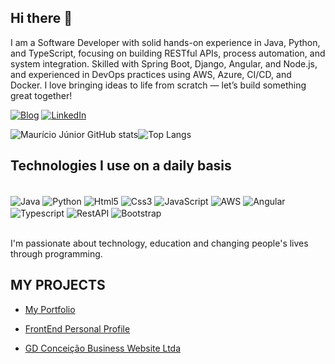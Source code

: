 ## Hi there 👋

I am a Software Developer with solid hands-on experience in Java, Python, and TypeScript, focusing on building RESTful APIs, process automation, and system integration. Skilled with Spring Boot, Django, Angular, and Node.js, and experienced in DevOps practices using AWS, Azure, CI/CD, and Docker. I love bringing ideas to life from scratch — let’s build something great together!


[![Blog](https://img.shields.io/website?label=SujeitoProgramador.com&style=for-the-badge&url=https://sujeitoprogramador.com/)](https://sujeitoprogramador.com)
[![LinkedIn](https://img.shields.io/badge/LinkedIn-0077B5?style=for-the-badge&logo=linkedin&logoColor=white)](https://www.linkedin.com/in/maur%C3%ADcio-j%C3%BAnior-a17542218/)

![Maurício Júnior GitHub stats](https://github-readme-stats.vercel.app/api?username=mauriciojr88&show_icons=true&theme=radical)![Top Langs](https://github-readme-stats.vercel.app/api/top-langs/?username=mauriciojr88&hide_progress=true)

## Technologies I use on a daily basis
<div style="display: inline_block"><br/>
  <img align="center" alt="Java" src="https://img.shields.io/badge/Java-03ZYC?style=for-the-badge&logo=Java&logoColor=white">
<img align="center" alt="Python" src="https://img.shields.io/badge/Python-007ACC?style=for-the-badge&logo=Python&logoColor=white">
<img align="center" alt="Html5" src="https://img.shields.io/badge/HTML5-E34F26?style=for-the-badge&logo=html5&logoColor=white">
<img align="center" alt="Css3" src="https://img.shields.io/badge/CSS3-1572B6?style=for-the-badge&logo=css3&logoColor=white">
<img align="center" alt="JavaScript" src="https://img.shields.io/badge/JavaScript-F7DF1E?style=for-the-badge&logo=javascript&logoColor=black">
<img align="center" alt="AWS" src="https://img.shields.io/badge/AWS-F7JG1E?style=for-the-badge&logo=aws&logoColor=black">
<img align="center" alt="Angular" src="https://img.shields.io/badge/angular%20-0188CC?style=for-the-badge&logo=angular&logoColor=white">
<img align="center" alt="Typescript" src="https://img.shields.io/badge/TypeScript-009ACC?style=for-the-badge&logo=typescript&logoColor=white">
<img align="center" alt="RestAPI" src="https://img.shields.io/badge/RestAPI-012ACC?style=for-the-badge&logo=restapi&logoColor=white">
<img align="center" alt="Bootstrap" src="https://img.shields.io/badge/Bootstrap-563D7C?style=for-the-badge&logo=bootstrap&logoColor=white">
</div><br/>

I'm passionate about technology, education and changing people's lives through programming.

## MY PROJECTS

- [My Portfolio](https://portifolio-project-8nbf6ux0u-mauricios-projects-36d609dc.vercel.app)

- [FrontEnd Personal Profile](https://mauriciojunior-3rdq76ezi-mauricios-projects-36d609dc.vercel.app)

- [GD Conceição Business Website Ltda](https://www.gdconceicao.com)







